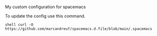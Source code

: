 My custom configuration for spacemacs

To update the config use this command.

`shell
curl -O https://github.com/marcandreuf/spacemacs.d.file/blob/main/.spacemacs
`


